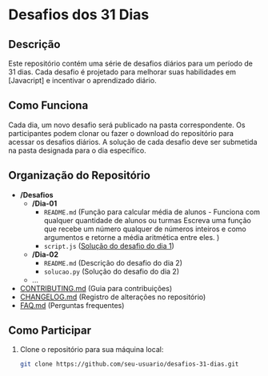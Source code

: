 # Desafios dos 31 Dias

## Descrição

Este repositório contém uma série de desafios diários para um período de 31 dias. Cada desafio é projetado para melhorar suas habilidades em [Javacript] e incentivar o aprendizado diário.

## Como Funciona

Cada dia, um novo desafio será publicado na pasta correspondente. Os participantes podem clonar ou fazer o download do repositório para acessar os desafios diários. A solução de cada desafio deve ser submetida na pasta designada para o dia específico.

## Organização do Repositório

- **/Desafios**
  - **/Dia-01**
    - `README.md` (Função para calcular média de alunos - Funciona com qualquer quantidade de alunos ou turmas
Escreva uma função que recebe um número qualquer de números inteiros e como argumentos e retorne a média aritmética entre eles.
)
    - `script.js` ([Solução do desafio do dia 1](https://github.com/pedrocarvh/fullstack/tree/main/desafiosJS/desafio-1))
  - **/Dia-02**
    - `README.md` (Descrição do desafio do dia 2)
    - `solucao.py` (Solução do desafio do dia 2)
  - ...
- [CONTRIBUTING.md](CONTRIBUTING.md) (Guia para contribuições)
- [CHANGELOG.md](CHANGELOG.md) (Registro de alterações no repositório)
- [FAQ.md](FAQ.md) (Perguntas frequentes)

## Como Participar

1. Clone o repositório para sua máquina local:

   ```bash
   git clone https://github.com/seu-usuario/desafios-31-dias.git





